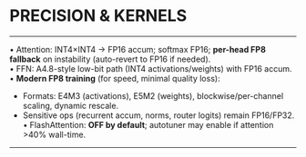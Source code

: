 # PRECISION & KERNELS

--------------------------------------------------------------------------------
• Attention: INT4×INT4 → FP16 accum; softmax FP16; **per-head FP8 fallback** on instability (auto-revert to FP16 if needed).  
• FFN: A4.8-style low-bit path (INT4 activations/weights) with FP16 accum.  
• **Modern FP8 training** (for speed, minimal quality loss):
  - Formats: E4M3 (activations), E5M2 (weights), blockwise/per-channel scaling, dynamic rescale.
  - Sensitive ops (recurrent accum, norms, router logits) remain FP16/FP32.
• FlashAttention: **OFF by default**; autotuner may enable if attention >40% wall-time.

--------------------------------------------------------------------------------
